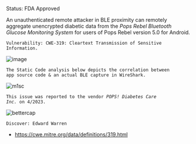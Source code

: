 
Status: FDA Approved
   
An unauthenticated remote attacker in BLE proximity can remotely aggregate unencrypted diabetic data from the <i>Pops Rebel Bluetooth Glucose Monitoring System</i> for users of Pops Rebel version 5.0 for Android.

<code>Vulnerability: CWE-319: Cleartext Transmission of Sensitive Information.</code>

![image](https://github.com/actuator/pops/assets/78701239/58f2416c-17f0-408b-8254-1705b3fc0075)

<code>The Static Code analysis below depicts the correlation between app source code & an actual BLE capture in WireShark.</code>

![m1sc](https://github.com/actuator/pops/assets/78701239/b6660541-cf16-4aa5-ba39-f3d8fcb32369)





<code>This issue was reported to the vendor <i>POPS! Diabetes Care Inc.</i> on 4/2023.</code>



![bettercap](https://github.com/actuator/pops/assets/78701239/7f57259b-b1ae-49c8-94e3-0f6cb6f0b002)


<code>Discover: Edward Warren</code>

* https://cwe.mitre.org/data/definitions/319.html
